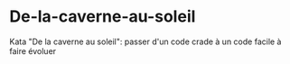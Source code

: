 # De-la-caverne-au-soleil
Kata "De la caverne au soleil": passer d'un code crade à un code facile à faire évoluer
